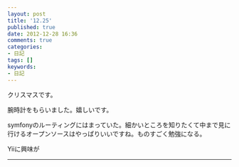 ```yaml
---
layout: post
title: '12.25'
published: true
date: 2012-12-28 16:36
comments: true
categories:
- 日記
tags: []
keywords:
- 日記
---
```

クリスマスです。

腕時計をもらいました。嬉しいです。

symfonyのルーティングにはまっていた。細かいところを知りたくて中まで見に行けるオープンソースはやっぱりいいですね。ものすごく勉強になる。

Yiiに興味が

---

